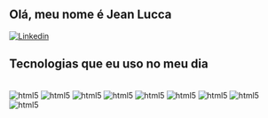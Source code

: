 ## Olá, meu nome é Jean Lucca

[![Linkedin](https://img.shields.io/badge/LinkedIn-0077B5?style=for-the-badge&logo=linkedin&logoColor=white)](https://www.linkedin.com/in/jean-lucca-zampieri-679357148/)

## Tecnologias que eu uso no meu dia

<div style="display: inline_block"><br/>
  <img align=center alt="html5" src="https://img.shields.io/badge/HTML5-E34F26?style=for-the-badge&logo=html5&logoColor=white"/>
  <img align=center alt="html5" src="https://img.shields.io/badge/Java-ED8B00?style=for-the-badge&logo=openjdk&logoColor=white"/>
  <img align=center alt="html5" src="https://img.shields.io/badge/C-00599C?style=for-the-badge&logo=c&logoColor=white"/>
  <img align=center alt="html5" src="https://img.shields.io/badge/MySQL-00000F?style=for-the-badge&logo=mysql&logoColor=white"/>
  <img align=center alt="html5" src="https://img.shields.io/badge/CSS-239120?&style=for-the-badge&logo=css3&logoColor=white"/>
  <img align=center alt="html5" src="https://img.shields.io/badge/JavaScript-F7DF1E?style=for-the-badge&logo=javascript&logoColor=black"/>
  <img align=center alt="html5" src="https://img.shields.io/badge/C%23-239120?style=for-the-badge&logo=c-sharp&logoColor=white"/>
  <img align=center alt="html5" src="https://img.shields.io/badge/React-20232A?style=for-the-badge&logo=react&logoColor=61DAFB"/>
  <img align=center alt="html5" src="https://user-images.githubusercontent.com/290451/76235994-04b94800-623d-11ea-9b5b-f7a1626ecb06.png"/>
</div>
